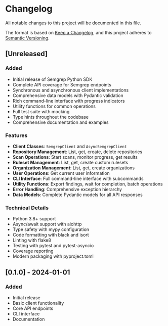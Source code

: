 # Changelog

All notable changes to this project will be documented in this file.

The format is based on [Keep a Changelog](https://keepachangelog.com/en/1.0.0/),
and this project adheres to [Semantic Versioning](https://semver.org/spec/v2.0.0.html).

## [Unreleased]

### Added
- Initial release of Semgrep Python SDK
- Complete API coverage for Semgrep endpoints
- Synchronous and asynchronous client implementations
- Comprehensive data models with Pydantic validation
- Rich command-line interface with progress indicators
- Utility functions for common operations
- Full test suite with mocking
- Type hints throughout the codebase
- Comprehensive documentation and examples

### Features
- **Client Classes**: `SemgrepClient` and `AsyncSemgrepClient`
- **Repository Management**: List, get, create, delete repositories
- **Scan Operations**: Start scans, monitor progress, get results
- **Ruleset Management**: List, get, create custom rulesets
- **Organization Management**: List, get, create organizations
- **User Operations**: Get current user information
- **CLI Interface**: Full command-line interface with subcommands
- **Utility Functions**: Export findings, wait for completion, batch operations
- **Error Handling**: Comprehensive exception hierarchy
- **Data Models**: Complete Pydantic models for all API responses

### Technical Details
- Python 3.8+ support
- Async/await support with aiohttp
- Type safety with mypy configuration
- Code formatting with black and isort
- Linting with flake8
- Testing with pytest and pytest-asyncio
- Coverage reporting
- Modern packaging with pyproject.toml

## [0.1.0] - 2024-01-01

### Added
- Initial release
- Basic client functionality
- Core API endpoints
- CLI interface
- Documentation 